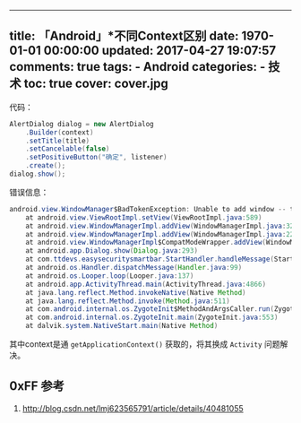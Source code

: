 
---
title: 「Android」*不同Context区别
date: 1970-01-01 00:00:00
updated: 2017-04-27 19:07:57
comments: true
tags:
    - Android
categories:
    - 技术
toc: true
cover: cover.jpg 
---



代码：

``` java
AlertDialog dialog = new AlertDialog
    .Builder(context)
    .setTitle(title)
    .setCancelable(false)
    .setPositiveButton("确定", listener)
    .create();
dialog.show();
```

错误信息：

``` java
android.view.WindowManager$BadTokenException: Unable to add window -- token null is not for an 
	at android.view.ViewRootImpl.setView(ViewRootImpl.java:589)
	at android.view.WindowManagerImpl.addView(WindowManagerImpl.java:326)
	at android.view.WindowManagerImpl.addView(WindowManagerImpl.java:224)
	at android.view.WindowManagerImpl$CompatModeWrapper.addView(WindowManagerImpl.java:149)
	at android.app.Dialog.show(Dialog.java:293)
	at com.ttdevs.easysecuritysmartbar.StartHandler.handleMessage(StartHandler.java:39)
	at android.os.Handler.dispatchMessage(Handler.java:99)
	at android.os.Looper.loop(Looper.java:137)
	at android.app.ActivityThread.main(ActivityThread.java:4866)
	at java.lang.reflect.Method.invokeNative(Native Method)
	at java.lang.reflect.Method.invoke(Method.java:511)
	at com.android.internal.os.ZygoteInit$MethodAndArgsCaller.run(ZygoteInit.java:786)
	at com.android.internal.os.ZygoteInit.main(ZygoteInit.java:553)
	at dalvik.system.NativeStart.main(Native Method)
```

其中context是通 `getApplicationContext()` 获取的，将其换成 `Activity` 问题解决。


## 0xFF 参考

1. http://blog.csdn.net/lmj623565791/article/details/40481055



